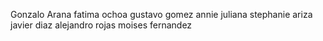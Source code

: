 Gonzalo Arana
fatima ochoa
gustavo gomez
annie juliana
stephanie ariza
javier diaz
alejandro rojas
moises fernandez
